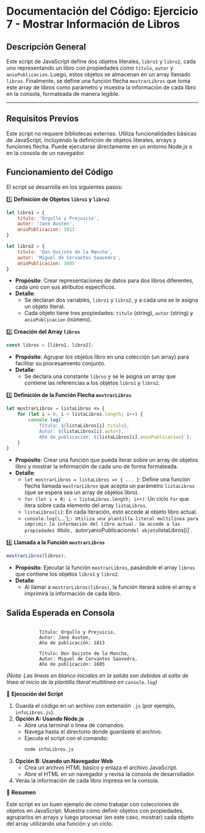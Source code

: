 # Documentación del Código: Ejercicio 7 - Mostrar Información de Libros

## Descripción General

Este script de JavaScript define dos objetos literales, `libro1` y `libro2`, cada uno representando un libro con propiedades como `titulo`, `autor` y `anioPublicacion`. Luego, estos objetos se almacenan en un array llamado `libros`. Finalmente, se define una función flecha `mostrarLibros` que toma este array de libros como parámetro y muestra la información de cada libro en la consola, formateada de manera legible.

---

## Requisitos Previos

Este script no requiere bibliotecas externas. Utiliza funcionalidades básicas de JavaScript, incluyendo la definición de objetos literales, arrays y funciones flecha. Puede ejecutarse directamente en un entorno Node.js o en la consola de un navegador.

## Funcionamiento del Código

El script se desarrolla en los siguientes pasos:

1️⃣ **Definición de Objetos `libro1` y `libro2`**

```js
let libro1 = {
    titulo: 'Orgullo y Prejuicio',
    autor: 'Jane Austen',
    anioPublicacion: 1813
}

let libro2 = {
    titulo: 'Don Quijote de la Mancha',
    autor: 'Miguel de Cervantes Saavedra',
    anioPublicacion: 1605
}
```

*   **Propósito**: Crear representaciones de datos para dos libros diferentes, cada uno con sus atributos específicos.
*   **Detalle**:
    *   Se declaran dos variables, `libro1` y `libro2`, y a cada una se le asigna un objeto literal.
    *   Cada objeto tiene tres propiedades: `titulo` (string), `autor` (string) y `anioPublicacion` (número).

2️⃣ **Creación del Array `libros`**

```js
const libros = [libro1, libro2];
```

*   **Propósito**: Agrupar los objetos libro en una colección (un array) para facilitar su procesamiento conjunto.
*   **Detalle**:
    *   Se declara una constante `libros` y se le asigna un array que contiene las referencias a los objetos `libro1` y `libro2`.

3️⃣ **Definición de la Función Flecha `mostrarLibros`**

```js
let mostrarLibros = listaLibros => {
    for (let i = 0; i < listaLibros.length; i++) {
        console.log(`
            Título: ${listaLibros[i].titulo},
            Autor: ${listaLibros[i].autor},
            Año de publicación: ${listaLibros[i].anioPublicacion}`);
    }
}
```

*   **Propósito**: Crear una función que pueda iterar sobre un array de objetos libro y mostrar la información de cada uno de forma formateada.
*   **Detalle**:
    *   `let mostrarLibros = listaLibros => { ... }`: Define una función flecha llamada `mostrarLibros` que acepta un parámetro `listaLibros` (que se espera sea un array de objetos libro).
    *   `for (let i = 0; i < listaLibros.length; i++)`: Un ciclo `for` que itera sobre cada elemento del array `listaLibros`.
    *   `listaLibros[i]`: En cada iteración, esto accede al objeto libro actual.
    *   `console.log(\`...\`);`: Utiliza una plantilla literal multilínea para imprimir la información del libro actual. Se accede a las propiedades `titulo`, `autor` y `anioPublicacion` del objeto `listaLibros[i]`.

4️⃣ **Llamada a la Función `mostrarLibros`**

```js
mostrarLibros(libros);
```

*   **Propósito**: Ejecutar la función `mostrarLibros`, pasándole el array `libros` que contiene los objetos `libro1` y `libro2`.
*   **Detalle**:
    *   Al llamar a `mostrarLibros(libros)`, la función iterará sobre el array e imprimirá la información de cada libro.

## Salida Esperada en Consola

```

            Título: Orgullo y Prejuicio,
            Autor: Jane Austen,
            Año de publicación: 1813

            Título: Don Quijote de la Mancha,
            Autor: Miguel de Cervantes Saavedra,
            Año de publicación: 1605
```
*(Nota: Las líneas en blanco iniciales en la salida son debidas al salto de línea al inicio de la plantilla literal multilínea en `console.log`)*

🚀 **Ejecución del Script**

1.  Guarda el código en un archivo con extensión `.js` (por ejemplo, `infoLibros.js`).
2.  **Opción A: Usando Node.js**
    *   Abre una terminal o línea de comandos.
    *   Navega hasta el directorio donde guardaste el archivo.
    *   Ejecuta el script con el comando:
        ```bash
        node infoLibros.js
        ```
3.  **Opción B: Usando un Navegador Web**
    *   Crea un archivo HTML básico y enlaza el archivo JavaScript.
    *   Abre el HTML en un navegador y revisa la consola de desarrollador.
4.  Verás la información de cada libro impresa en la consola.

🏁 **Resumen**

Este script es un buen ejemplo de cómo trabajar con colecciones de objetos en JavaScript. Muestra cómo definir objetos con propiedades, agruparlos en arrays y luego procesar (en este caso, mostrar) cada objeto del array utilizando una función y un ciclo.